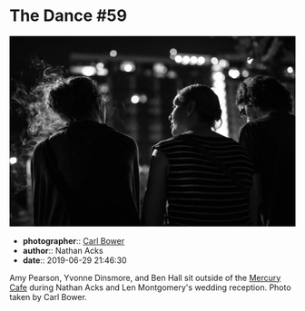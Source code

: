 # The Dance \#59

![Amy Pearson, Yvonne Dinsmore, and Ben Hall sit outside of the Mercury Cafe](assets/2019-06-29-set-4-the-dance-59.webp)

* **photographer**:: [Carl Bower](https://carlbowerphotos.com)
* **author**:: Nathan Acks
* **date**:: 2019-06-29 21:46:30

Amy Pearson, Yvonne Dinsmore, and Ben Hall sit outside of the [Mercury Cafe](http://mercurycafe.com) during Nathan Acks and Len Montgomery's wedding reception. Photo taken by Carl Bower.
